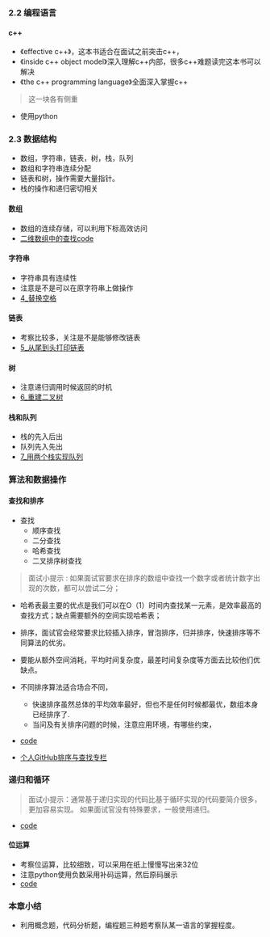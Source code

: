 ### 2.2 编程语言#### c++* 《effective c++》，这本书适合在面试之前突击c++，* 《inside c++ object model》深入理解c++内部，很多c++难题读完这本书可以解决* 《the c++ programming language》全面深入掌握c++> 这一块各有侧重* 使用python### 2.3 数据结构* 数组，字符串，链表，树，栈，队列* 数组和字符串连续分配* 链表和树，操作需要大量指针。* 栈的操作和递归密切相关#### 数组* 数组的连续存储，可以利用下标高效访问* [二维数组中的查找code](python代码/3_二维数组中的查找.py)#### 字符串* 字符串具有连续性* 注意是不是可以在原字符串上做操作* [4_替换空格](python代码/4_替换空格.py)#### 链表* 考察比较多，关注是不是能够修改链表* [5_从尾到头打印链表](python代码/5_从尾到头打印链表.py)#### 树* 注意递归调用时候返回的时机* [6_重建二叉树](python代码/6_重建二叉树.py)#### 栈和队列* 栈的先入后出* 队列先入先出* [7_用两个栈实现队列](python代码/7_用两个栈实现队列.py)### 算法和数据操作  #### 查找和排序* 查找    * 顺序查找    * 二分查找    * 哈希查找    * 二叉排序树查找> 面试小提示 : 如果面试官要求在排序的数组中查找一个数字或者统计数字出现的次数，都可以尝试二分；* 哈希表最主要的优点是我们可以在O（1）时间内查找某一元素，是效率最高的查找方式；缺点需要额外的空间实现哈希表；* 排序，面试官会经常要求比较插入排序，冒泡排序，归并排序，快速排序等不同算法的优劣。* 要能从额外空间消耗，平均时间复杂度，最差时间复杂度等方面去比较他们优缺点。* 不同排序算法适合场合不同，    * 快速排序虽然总体的平均效率最好，但也不是任何时候都最优，数组本身已经排序了.    * 当问及有关排序问题的时候，注意应用环境，有哪些约束，* [code](python代码/8_旋转数组的最小数字.py)* [个人GitHub排序与查找专栏](https://github.com/jiye-algorithm/sort_and_find.git)### 递归和循环> 面试小提示：通常基于递归实现的代码比基于循环实现的代码要简介很多，更加容易实现。如果面试官没有特殊要求，一般使用递归。* [code](python代码/9_斐波那契数列.py)#### 位运算* 考察位运算，比较细致，可以采用在纸上慢慢写出来32位* 注意python使用负数采用补码运算，然后原码展示* [code](python代码/10_二进制中1的个数.py)### 本章小结* 利用概念题，代码分析题，编程题三种题考察队某一语言的掌握程度。